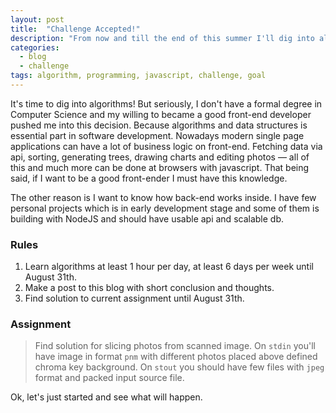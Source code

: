 ```yaml
---
layout: post
title:  "Challenge Accepted!"
description: "From now and till the end of this summer I'll dig into algorithms and data structures."
categories:
  - blog
  - challenge
tags: algorithm, programming, javascript, challenge, goal  
---
```


It's time to dig into algorithms! But seriously, I don't have a formal degree in Computer Science
and my willing to became a good front-end developer pushed me into this decision. Because algorithms
and data structures is essential part in software development. Nowadays modern single page 
applications can have a lot of business logic on front-end. Fetching data via api, sorting, 
generating trees, drawing charts and editing photos — all of this and much more can be done at 
browsers with javascript. That being said, if I want to be a good front-ender I must have this 
knowledge.

The other reason is I want to know how back-end works inside. I have few personal projects which is 
in early development stage and some of them is building with NodeJS and should have usable api and 
scalable db.
 
### Rules

1. Learn algorithms at least 1 hour per day, at least 6 days per week until August 31th.
2. Make a post to this blog with short conclusion and thoughts.
3. Find solution to current assignment until August 31th.


### Assignment

> Find solution for slicing photos from scanned image. On `stdin` you'll have image in 
format `pnm` with different photos placed above defined chroma key background. On `stout` you should 
have few files with `jpeg` format and packed input source file.


Ok, let's just started and see what will happen.
